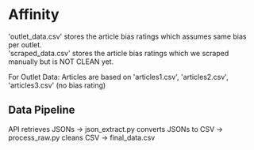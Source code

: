 # Affinity

'outlet_data.csv' stores the article bias ratings which assumes same bias per outlet.  
'scraped_data.csv' stores the article bias ratings which we scraped manually but is NOT CLEAN yet.  

For Outlet Data:
Articles are based on  'articles1.csv', 'articles2.csv', 'articles3.csv' (no bias rating)

## Data Pipeline
API retrieves JSONs -> json_extract.py converts JSONs to CSV -> process_raw.py cleans CSV -> final_data.csv
